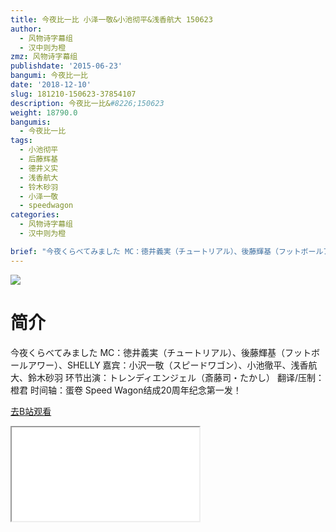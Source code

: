 ```yaml
---
title: 今夜比一比 小泽一敬&小池彻平&浅香航大 150623
author:
  - 风物诗字幕组
  - 汉中则为橙
zmz: 风物诗字幕组
publishdate: '2015-06-23'
bangumi: 今夜比一比
date: '2018-12-10'
slug: 181210-150623-37854107
description: 今夜比一比&#8226;150623
weight: 18790.0
bangumis:
  - 今夜比一比
tags:
  - 小池彻平
  - 后藤辉基
  - 德井义实
  - 浅香航大
  - 铃木砂羽
  - 小泽一敬
  - speedwagon
categories:
  - 风物诗字幕组
  - 汉中则为橙

brief: "今夜くらべてみました MC：徳井義実（チュートリアル）、後藤輝基（フットボールアワー）、SHELLY 嘉宾：小沢一敬（スピードワゴン）、小池徹平、浅香航大、鈴木砂羽 环节出演：トレンディエンジェル（斎藤司・たかし） 翻译/压制：橙君 时间轴：蛋卷 Speed Wagon结成20周年纪念第一发！"
---
```

![](https://i.imgur.com/NTe2jdG.jpg)
# 简介  
今夜くらべてみました
MC：徳井義実（チュートリアル）、後藤輝基（フットボールアワー）、SHELLY
嘉宾：小沢一敬（スピードワゴン）、小池徹平、浅香航大、鈴木砂羽
环节出演：トレンディエンジェル（斎藤司・たかし）
翻译/压制：橙君 时间轴：蛋卷
Speed Wagon结成20周年纪念第一发！  

[去B站观看](https://www.bilibili.com/video/av37854107/)
<div class ="resp-container"><iframe class="testiframe" src="//player.bilibili.com/player.html?aid=37854107"", scrolling="no", allowfullscreen="true" > </iframe></div> 
